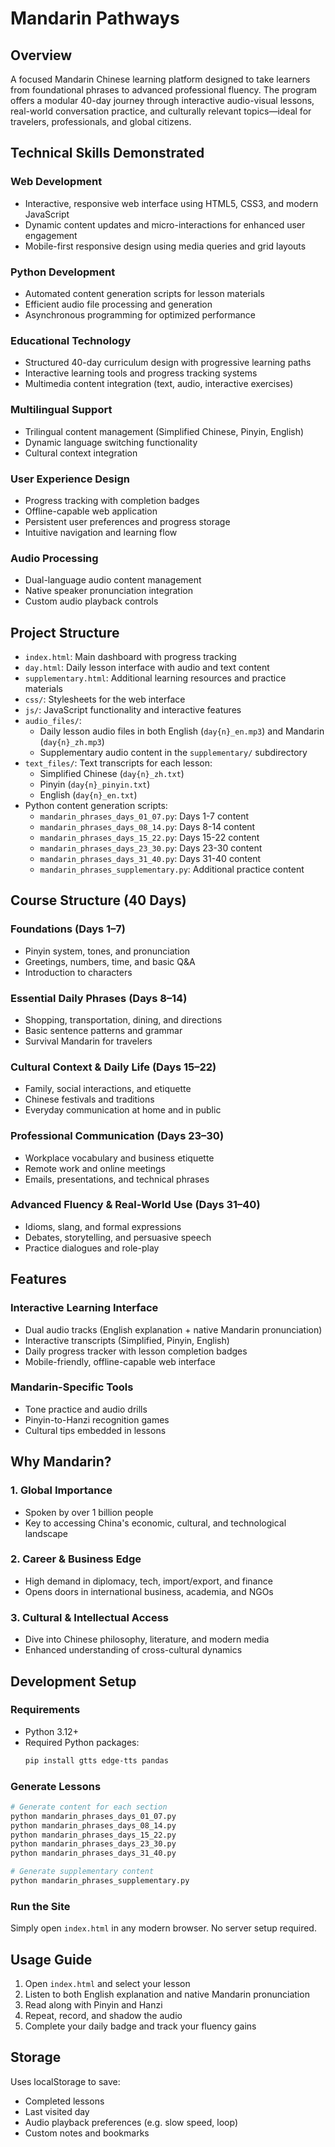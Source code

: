 # Mandarin Pathways

## Overview

A focused Mandarin Chinese learning platform designed to take learners from foundational phrases to advanced professional fluency. The program offers a modular 40-day journey through interactive audio-visual lessons, real-world conversation practice, and culturally relevant topics—ideal for travelers, professionals, and global citizens.

## Technical Skills Demonstrated

### Web Development
- Interactive, responsive web interface using HTML5, CSS3, and modern JavaScript
- Dynamic content updates and micro-interactions for enhanced user engagement
- Mobile-first responsive design using media queries and grid layouts

### Python Development
- Automated content generation scripts for lesson materials
- Efficient audio file processing and generation
- Asynchronous programming for optimized performance

### Educational Technology
- Structured 40-day curriculum design with progressive learning paths
- Interactive learning tools and progress tracking systems
- Multimedia content integration (text, audio, interactive exercises)

### Multilingual Support
- Trilingual content management (Simplified Chinese, Pinyin, English)
- Dynamic language switching functionality
- Cultural context integration

### User Experience Design
- Progress tracking with completion badges
- Offline-capable web application
- Persistent user preferences and progress storage
- Intuitive navigation and learning flow

### Audio Processing
- Dual-language audio content management
- Native speaker pronunciation integration
- Custom audio playback controls

## Project Structure
- `index.html`: Main dashboard with progress tracking
- `day.html`: Daily lesson interface with audio and text content
- `supplementary.html`: Additional learning resources and practice materials
- `css/`: Stylesheets for the web interface
- `js/`: JavaScript functionality and interactive features
- `audio_files/`: 
  - Daily lesson audio files in both English (`day{n}_en.mp3`) and Mandarin (`day{n}_zh.mp3`)
  - Supplementary audio content in the `supplementary/` subdirectory
- `text_files/`: Text transcripts for each lesson:
  - Simplified Chinese (`day{n}_zh.txt`)
  - Pinyin (`day{n}_pinyin.txt`)
  - English (`day{n}_en.txt`)
- Python content generation scripts:
  - `mandarin_phrases_days_01_07.py`: Days 1-7 content
  - `mandarin_phrases_days_08_14.py`: Days 8-14 content
  - `mandarin_phrases_days_15_22.py`: Days 15-22 content
  - `mandarin_phrases_days_23_30.py`: Days 23-30 content
  - `mandarin_phrases_days_31_40.py`: Days 31-40 content
  - `mandarin_phrases_supplementary.py`: Additional practice content

## Course Structure (40 Days)

### Foundations (Days 1–7)
- Pinyin system, tones, and pronunciation
- Greetings, numbers, time, and basic Q&A
- Introduction to characters

### Essential Daily Phrases (Days 8–14)
- Shopping, transportation, dining, and directions
- Basic sentence patterns and grammar
- Survival Mandarin for travelers

### Cultural Context & Daily Life (Days 15–22)
- Family, social interactions, and etiquette
- Chinese festivals and traditions
- Everyday communication at home and in public

### Professional Communication (Days 23–30)
- Workplace vocabulary and business etiquette
- Remote work and online meetings
- Emails, presentations, and technical phrases

### Advanced Fluency & Real-World Use (Days 31–40)
- Idioms, slang, and formal expressions
- Debates, storytelling, and persuasive speech
- Practice dialogues and role-play

## Features

### Interactive Learning Interface
- Dual audio tracks (English explanation + native Mandarin pronunciation)
- Interactive transcripts (Simplified, Pinyin, English)
- Daily progress tracker with lesson completion badges
- Mobile-friendly, offline-capable web interface

### Mandarin-Specific Tools
- Tone practice and audio drills
- Pinyin-to-Hanzi recognition games
- Cultural tips embedded in lessons

## Why Mandarin?

### 1. Global Importance
- Spoken by over 1 billion people
- Key to accessing China's economic, cultural, and technological landscape

### 2. Career & Business Edge
- High demand in diplomacy, tech, import/export, and finance
- Opens doors in international business, academia, and NGOs

### 3. Cultural & Intellectual Access
- Dive into Chinese philosophy, literature, and modern media
- Enhanced understanding of cross-cultural dynamics

## Development Setup

### Requirements
- Python 3.12+
- Required Python packages:
  ```bash
  pip install gtts edge-tts pandas
  ```

### Generate Lessons
```bash
# Generate content for each section
python mandarin_phrases_days_01_07.py
python mandarin_phrases_days_08_14.py
python mandarin_phrases_days_15_22.py
python mandarin_phrases_days_23_30.py
python mandarin_phrases_days_31_40.py

# Generate supplementary content
python mandarin_phrases_supplementary.py
```

### Run the Site
Simply open `index.html` in any modern browser. No server setup required.

## Usage Guide
1. Open `index.html` and select your lesson
2. Listen to both English explanation and native Mandarin pronunciation
3. Read along with Pinyin and Hanzi
4. Repeat, record, and shadow the audio
5. Complete your daily badge and track your fluency gains

## Storage
Uses localStorage to save:
- Completed lessons
- Last visited day
- Audio playback preferences (e.g. slow speed, loop)
- Custom notes and bookmarks
